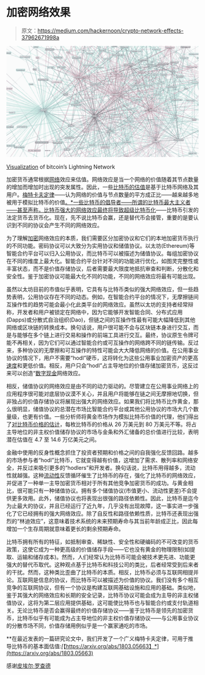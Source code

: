 # 加密网络效果

> 原文：<https://medium.com/hackernoon/crypto-network-effects-37962671998a>

![](img/43a5f7d5502e827b3dc03c94b979899b.png)

[Visualization](https://lnmainnet.gaben.win/) of bitcoin’s Lightning Network

加密货币通常根据[网络](https://hackernoon.com/tagged/network)效应来估值。网络效应是当一个网络的价值随着其节点数量的增加而增加时出现的突发属性。因此，一些[比特币的估值](http://uk.businessinsider.com/bitcoin-price-movement-explained-by-one-equation-fundstrat-tom-lee-metcalf-law-network-effect-2017-10)是基于比特币网络及其用户。[梅特卡夫定律](https://en.wikipedia.org/wiki/Metcalfe's_law)——认为网络的价值与节点数量的平方成正比——越来越多地被用于模拟比特币的价值[。*一些比特币的倡导者——所谓的比特币最大主义者——甚至声称，比特币强大的网络效应最终将导致](https://hackernoon.com/are-bitcoin-bubbles-predictable-6aa5b830f41a)[超级比特币化](https://nakamotoinstitute.org/mempool/hyperbitcoinization/)——比特币引发的法定货币去货币化。现在，先不说比特币会赢，还是替代币会接管，重要的是要认识到不同的协议会产生不同的网络效应。

为了理解[加密](https://hackernoon.com/tagged/crypto)网络效应的本质，我们需要区分加密协议和它们的本地加密货币执行的不同功能。密码协议可以大致分为实用协议和储值协议。以太坊(Ethereum)等智能合约平台可以归入公用协议，而比特币可以被描述为储值协议。每组加密协议在不同的维度上最大化。智能合约平台针对不同的功能进行优化，如图灵完整性或丰富状态，而不是价值存储协议，后者需要最大限度地抵抗审查和判断，分散化和安全性。鉴于加密协议可能最大化不同的功能，不同的网络效应将最有可能出现。

虽然以太坊目前的市值似乎表明，它具有与比特币类似的强大网络效应，但一些趋势表明，公用协议存在不同的动态。例如，在智能合约平台的情况下，无摩擦链间互操作性的趋势可能会最小化此类平台的网络效应。虽然以太坊的支持者经常辩称，开发者和用户被锁定在网络中，因为它能够开发智能合同、分布式应用(Dapps)或分散式自治组织(Dao)，但链之间的互操作性最有可能大幅降低到其他网络或区块链的转换成本。换句话说，用户很可能不会与区块链本身进行交互，而是与能够在多个链上进行交易和操作的前端工具进行交互。最终，协议原生令牌可能不再相关，因为它们可以通过智能合约或可互操作的网络跨不同的链传输。反过来，多种协议的无摩擦和可互操作的特性可能会大大降低网络的价值。在公用事业协议的情况下，用户不需要“hodl”硬币，这将转化为这些公用事业加密资产的更高[速度](/john-pfeffer/doubts-about-the-long-term-viability-of-utility-cryptoassets-db04350b1f55)和更低价值。相反，用户只会“hodl”占主导地位的价值存储加密货币，这反过来可以创造“[数字现金](/@pierre_rochard/digital-gold-digital-cash-network-effects-8fba72493311)网络效应。

相反，储值协议的网络效应是由不同的动力驱动的。尽管建立在公用事业网络上的应用程序很可能对底层协议漠不关心，并且用户将能够在链之间无摩擦地切换，但非独占的价值存储协议将展现出强大的网络效应。如果我们将比特币比作黄金，那么很明显，储值协议的总潜在市场比智能合约平台或其他公用协议的市场大几个数量级，也更有价值。一些分析师将黄金市场作为模拟比特币价值的代理，他们得出了[对比特币价格的估计](/john-pfeffer/an-institutional-investors-take-on-cryptoassets-690421158904)，每枚比特币的价格从 26 万美元到 80 万美元不等。将占主导地位的非主权价值储存协议的市场与金条和外汇储备的总价值进行比较，表明潜在估值在 4.7 至 14.6 万亿美元之间。

金融中使用的反身性概念抓住了投资者预期和价格之间的自我强化反馈回路。越多的市场参与者“hodl”比特币，它就变得越有价值，这增加了需求、散列率和网络安全，并反过来吸引更多的“hodlers”和开发者。换句话说，比特币用得越多，流动性就越强。这种[流动性](https://nakamotoinstitute.org/mempool/the-coming-demise-of-altcoins/)反馈循环催生了比特币的存在，强化了比特币的网络效应，并促进了一种单一主导加密货币相对于所有其他竞争加密货币的成功。与黄金相比，很可能只有一种储值协议。拥有多个储值协议(市值更小、流动性更差)不会提供更多效用。此外，储值协议也将表现出很强的路径依赖性。因此，比特币是迄今为止最大的协议，并且已经运行了近九年，几乎没有出现故障，这一事实进一步强化了它已经拥有的强大网络效应。除了自反性和路径依赖性质，比特币还表现出强烈的“林迪效应”，这意味着技术系统的未来预期寿命与其当前年龄成正比，因此每增加一个生存周期就意味着更长的剩余预期寿命。

比特币拥有所有的特征，如抵制审查、稀缺性、安全性和硬编码的不可改变的货币政策，这使它成为一种更高级的价值储存手段——它也没有黄金的物理限制(如提取、运输和储存成本)。然而，人们经常认为比特币可能会被技术更先进、功能更强大的替代币取代。这种观点基于比特币和科技公司的类比，后者经常受到后来者的干扰。然而，这种类比歪曲了比特币的本质。相反，比特币必须与互联网相提并论。互联网是信息的协议，而比特币可以被描述为价值的协议。我们没有多个相互竞争的互联网协议，但有一个协议是构建互联网基础设施和应用的基础。类似地，鉴于其强大的网络效应和长期的安全记录，比特币协议可能会成为主导的非主权储值协议，这将为第二层应用提供基础，这可能使比特币也与智能合约或支付轨道相关。无论比特币是否会赢得最终的价值存储协议——鉴于比特币是领先的加密货币，比特币似乎有可能成为占主导地位的非主权价值存储协议——与公用事业协议的分散市场不同，价值存储用例似乎是一个赢家通吃的市场。

**在最近发表的一篇研究论文中，我们开发了一个广义梅特卡夫定律，可用于推导比特币的基本面估值:*[*【https://arxiv.org/abs/1803.05663】*](https://arxiv.org/abs/1803.05663)

感谢[皮埃尔·罗查德](/@pierre_rochard)